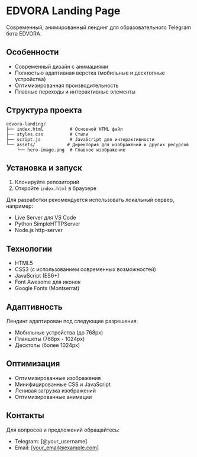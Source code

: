 # EDVORA Landing Page

Современный, анимированный лендинг для образовательного Telegram бота EDVORA.

## Особенности

- Современный дизайн с анимациями
- Полностью адаптивная верстка (мобильные и десктопные устройства)
- Оптимизированная производительность
- Плавные переходы и интерактивные элементы

## Структура проекта

```
edvora-landing/
├── index.html          # Основной HTML файл
├── styles.css          # Стили
├── script.js           # JavaScript для интерактивности
└── assets/            # Директория для изображений и других ресурсов
    └── hero-image.png  # Главное изображение
```

## Установка и запуск

1. Клонируйте репозиторий
2. Откройте `index.html` в браузере

Для разработки рекомендуется использовать локальный сервер, например:
- Live Server для VS Code
- Python SimpleHTTPServer
- Node.js http-server

## Технологии

- HTML5
- CSS3 (с использованием современных возможностей)
- JavaScript (ES6+)
- Font Awesome для иконок
- Google Fonts (Montserrat)

## Адаптивность

Лендинг адаптирован под следующие разрешения:
- Мобильные устройства (до 768px)
- Планшеты (768px - 1024px)
- Десктопы (более 1024px)

## Оптимизация

- Оптимизированные изображения
- Минифицированные CSS и JavaScript
- Ленивая загрузка изображений
- Оптимизированные анимации

## Контакты

Для вопросов и предложений обращайтесь:
- Telegram: [@your_username]
- Email: [your_email@example.com] 